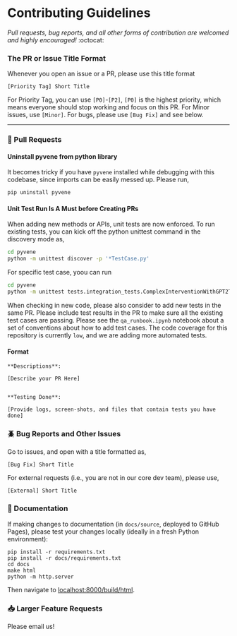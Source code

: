 # Contributing Guidelines

*Pull requests, bug reports, and all other forms of contribution are welcomed and highly encouraged!* :octocat:

### The PR or Issue Title Format
Whenever you open an issue or a PR, please use this title format
```
[Priority Tag] Short Title
```
For Priority Tag, you can use `[P0]`-`[P2]`, `[P0]` is the highest priority, which means everyone should stop working and focus on this PR. For Minor issues, use `[Minor]`. For bugs, please use `[Bug Fix]` and see below.

---

### 📕 Pull Requests

#### Uninstall pyvene from python library
It becomes tricky if you have `pyvene` installed while debugging with this codebase, since imports can be easily messed up. Please run,
```bash
pip uninstall pyvene
```

#### Unit Test Run Is A Must before Creating PRs
When adding new methods or APIs, unit tests are now enforced. To run existing tests, you can kick off the python unittest command in the discovery mode as,
```bash
cd pyvene
python -m unittest discover -p '*TestCase.py'
```
For specific test case, yoou can run
```bash
cd pyvene
python -m unittest tests.integration_tests.ComplexInterventionWithGPT2TestCase
```
When checking in new code, please also consider to add new tests in the same PR. Please include test results in the PR to make sure all the existing test cases are passing. Please see the `qa_runbook.ipynb` notebook about a set of conventions about how to add test cases. The code coverage for this repository is currently `low`, and we are adding more automated tests.

#### Format
```
**Descriptions**:

[Describe your PR Here]


**Testing Done**:

[Provide logs, screen-shots, and files that contain tests you have done]

```

### 🪲 Bug Reports and Other Issues
Go to issues, and open with a title formatted as,
```
[Bug Fix] Short Title
```
For external requests (i.e., you are not in our core dev team), please use,
```
[External] Short Title
```

### 📄 Documentation
If making changes to documentation (in `docs/source`, deployed to GitHub Pages), please test your changes locally
(ideally in a fresh Python environment):

```
pip install -r requirements.txt
pip install -r docs/requirements.txt
cd docs
make html
python -m http.server
```

Then navigate to [localhost:8000/build/html](http://localhost:8000/build/html).

### 📥 Larger Feature Requests
Please email us!